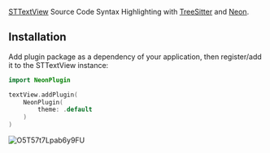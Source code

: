 [STTextView](https://github.com/krzyzanowskim/STTextView) Source Code Syntax Highlighting with [TreeSitter](https://tree-sitter.github.io/tree-sitter/) and [Neon](https://github.com/ChimeHQ/Neon).

## Installation

Add plugin package as a dependency of your application, then register/add it to the STTextView instance:

```swift
import NeonPlugin

textView.addPlugin(
    NeonPlugin(
        theme: .default
    )
)
```

![O5T57t7Lpab6y9FU](https://github.com/krzyzanowskim/STTextView-Plugin-Neon/assets/758033/73938486-8718-41ae-9d3e-d2132f15940d)
